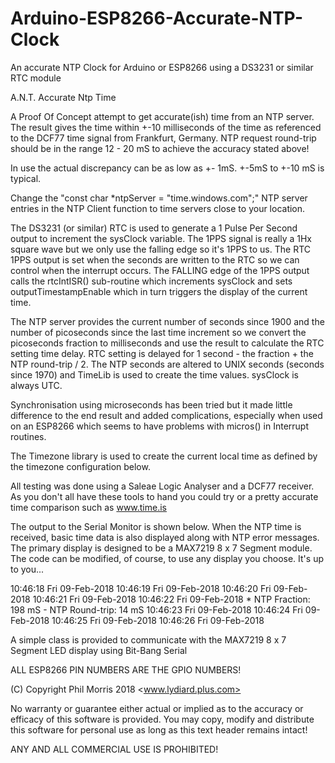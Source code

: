 # Arduino-ESP8266-Accurate-NTP-Clock
An accurate NTP Clock for Arduino or ESP8266 using a DS3231 or similar RTC module

A.N.T. Accurate Ntp Time

A Proof Of Concept attempt to get accurate(ish) time from an NTP server. The result gives the time within
+-10 milliseconds of the time as referenced to the DCF77 time signal from Frankfurt, Germany.
NTP request round-trip should be in the range 12 - 20 mS to achieve the accuracy stated above!

In use the actual discrepancy can be as low as +- 1mS. +-5mS to +-10 mS is typical.

Change the "const char *ntpServer = "time.windows.com";"  NTP server entries in the NTP Client function
to time servers close to your location.

The DS3231 (or similar) RTC is used to generate a 1 Pulse Per Second output to increment the sysClock variable.
The 1PPS signal is really a 1Hx square wave but we only use the falling edge so it's 1PPS to us.
The RTC 1PPS output is set when the seconds are written to the RTC so we can control when the interrupt occurs.
The FALLING edge of the 1PPS output calls the rtcIntISR() sub-routine which increments sysClock and sets
outputTimestampEnable which in turn triggers the display of the current time.

The NTP server provides the current number of seconds since 1900 and the number of picoseconds since the last
time increment so we convert the picoseconds fraction to milliseconds and use the result to calculate the RTC
setting time delay. RTC setting is delayed for 1 second - the fraction + the NTP round-trip / 2. The NTP seconds are
altered to UNIX seconds (seconds since 1970) and TimeLib is used to create the time values. sysClock is always UTC.

Synchronisation using microseconds has been tried but it made little difference to the end result and added
complications, especially when used on an ESP8266 which seems to have problems with micros() in Interrupt routines.

The Timezone library is used to create the current local time as defined by the timezone configuration below.

All testing was done using a Saleae Logic Analyser and a DCF77 receiver. As you don't all have these tools to hand
you could try or a pretty accurate time comparison such as www.time.is

The output to the Serial Monitor is shown below. When the NTP time is received, basic time data is also
displayed along with NTP error messages. The primary display is designed to be a MAX7219 8 x 7 Segment module. The
code can be modified, of course, to use any display you choose. It's up to you...

 10:46:18 Fri 09-Feb-2018
 10:46:19 Fri 09-Feb-2018
 10:46:20 Fri 09-Feb-2018
 10:46:21 Fri 09-Feb-2018
 10:46:22 Fri 09-Feb-2018 * NTP Fraction: 198 mS - NTP Round-trip: 14 mS
 10:46:23 Fri 09-Feb-2018
 10:46:24 Fri 09-Feb-2018
 10:46:25 Fri 09-Feb-2018
 10:46:26 Fri 09-Feb-2018

A simple class is provided to communicate with the MAX7219 8 x 7 Segment LED display using Bit-Bang Serial

ALL ESP8266 PIN NUMBERS ARE THE GPIO NUMBERS!

(C) Copyright Phil Morris 2018 <www.lydiard.plus.com>

No warranty or guarantee either actual or implied as to the accuracy or efficacy of this software is provided.
You may copy, modify and distribute this software for personal use as long as this text header remains intact!

ANY AND ALL COMMERCIAL USE IS PROHIBITED!
